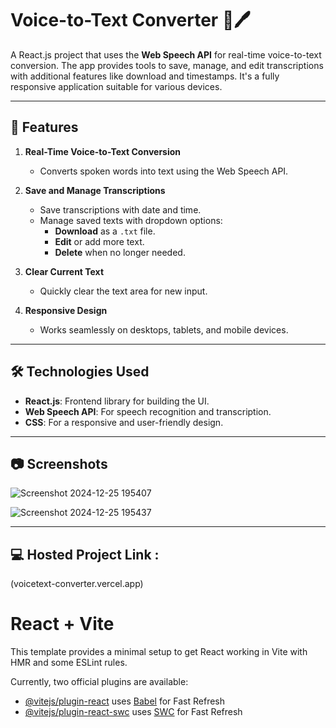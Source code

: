 # Voice-to-Text Converter 🎤🖊️

A React.js project that uses the **Web Speech API** for real-time voice-to-text conversion. The app provides tools to save, manage, and edit transcriptions with additional features like download and timestamps. It's a fully responsive application suitable for various devices.

---

## 🚀 Features
1. **Real-Time Voice-to-Text Conversion**  
   - Converts spoken words into text using the Web Speech API.

2. **Save and Manage Transcriptions**  
   - Save transcriptions with date and time.  
   - Manage saved texts with dropdown options:  
     - **Download** as a `.txt` file.  
     - **Edit** or add more text.  
     - **Delete** when no longer needed.  

3. **Clear Current Text**  
   - Quickly clear the text area for new input.

4. **Responsive Design**  
   - Works seamlessly on desktops, tablets, and mobile devices.

---

## 🛠️ Technologies Used
- **React.js**: Frontend library for building the UI.  
- **Web Speech API**: For speech recognition and transcription.  
- **CSS**: For a responsive and user-friendly design.  

---

## 📷 Screenshots

![Screenshot 2024-12-25 195407](https://github.com/user-attachments/assets/4b10753a-5509-44d5-99cc-bed075186ff6)


![Screenshot 2024-12-25 195437](https://github.com/user-attachments/assets/cad8e3e9-1f19-4aa3-b534-b8ada6c58520)


---

## 💻 Hosted Project Link :
  (voicetext-converter.vercel.app)



# React + Vite

This template provides a minimal setup to get React working in Vite with HMR and some ESLint rules.

Currently, two official plugins are available:

- [@vitejs/plugin-react](https://github.com/vitejs/vite-plugin-react/blob/main/packages/plugin-react/README.md) uses [Babel](https://babeljs.io/) for Fast Refresh
- [@vitejs/plugin-react-swc](https://github.com/vitejs/vite-plugin-react-swc) uses [SWC](https://swc.rs/) for Fast Refresh
